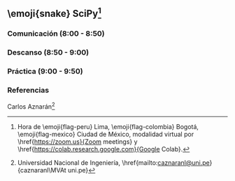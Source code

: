 ## \emoji{snake} SciPy[^1]

### Comunicación (8:00 - 8:50)

### Descanso (8:50 - 9:00)

### Práctica (9:00 - 9:50)

### Referencias

Carlos Aznarán[^2]

[^1]: Hora de \emoji{flag-peru} Lima, \emoji{flag-colombia} Bogotá, \emoji{flag-mexico} Ciudad de México, modalidad virtual por \href{https://zoom.us}{Zoom meetings} y \href{https://colab.research.google.com}{Google Colab}.
[^2]: Universidad Nacional de Ingeniería,
\href{mailto:caznaranl@uni.pe}{caznaranl\MVAt uni.pe}
